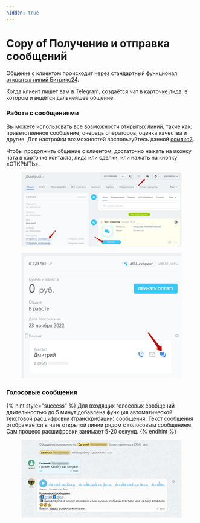 ```yaml
---
hidden: true
---
```


# Copy of Получение и отправка сообщений

Общение с клиентом происходит через стандартный функционал[ открытых линий Битрикс24](https://www.bitrix24.ru/features/olines.php).

Когда клиент пишет вам в Telegram, создаётся чат в карточке лида, в котором и ведётся дальнейшее общение.

### Работа с сообщениями

Вы можете использовать все возможности открытых линий, такие как: приветственное сообщение, очередь операторов, оценка качества и другие. Для настройки возможностей воспользуйтесь данной [ссылкой](https://helpdesk.bitrix24.ru/open/2448369/).

Чтобы продолжить общение с клиентом, достаточно нажать на иконку чата в карточке контакта, лида или сделки, или нажать на кнопку «ОТКРЫТЬ».

<figure><img src="../.gitbook/assets/image (131).png" alt=""><figcaption></figcaption></figure>

<figure><img src="../.gitbook/assets/image (141).png" alt=""><figcaption></figcaption></figure>

### Голосовые сообщения

{% hint style="success" %}
Для входящих голосовых сообщений длительностью до 5 минут добавлена функция автоматической текстовой расшифровки (транскрибации) сообщения. Текст сообщения отображается в чате открытой линии рядом с голосовым сообщением. Сам процесс расшифровки занимает 5-20 секунд.
{% endhint %}

<figure><img src="../.gitbook/assets/Скриншот 14.07.25_08.48.08.png" alt=""><figcaption></figcaption></figure>
